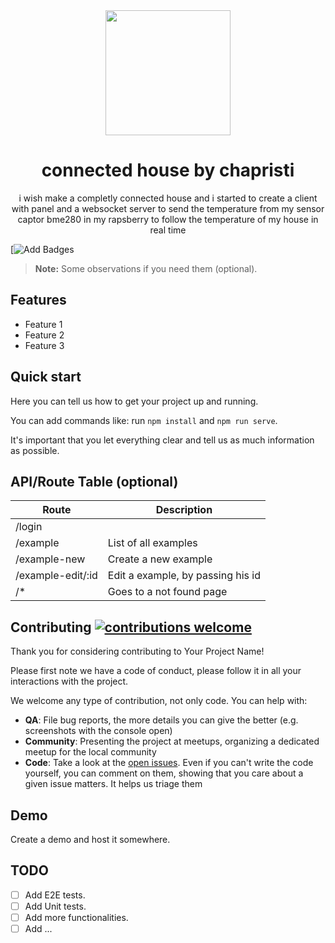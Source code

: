 <div align="center">
  <img src="https://th.bing.com/th/id/R.452f851451253671077118c29b4b4b33?rik=Nv0b6pnRFspAmg&riu=http%3a%2f%2fgeeksincambodia.com%2fwp-content%2fuploads%2f2014%2f08%2fgettingchome-989x500.jpg&ehk=RyiusH34N23kuHC1gO8BXr1VPRSQAMpkfY1p8YnF7sU%3d&risl=&pid=ImgRaw&r=0" width="200px">
  <h1>connected house by chapristi</h1>
</div>

<p align="center">
  i wish make a completly connected house and i started to create a client with panel and a websocket server to send the temperature from my sensor captor bme280 in my rapsberry to follow the temperature of my house in real time
</p>

[![Add Badges](https://img.shields.io/badge/add%20badges-here-green.svg)

> **Note:** Some observations if you need them (optional).

## Features

* Feature 1
* Feature 2
* Feature 3

## Quick start

Here you can tell us how to get your project up and running.

You can add commands like: run `npm install` and `npm run serve`.

It's important that you let everything clear and tell us as much information as possible.

## API/Route Table (optional)

Route | Description
--- | ---
/login |
/example | List of all examples
/example-new | Create a new example
/example-edit/:id | Edit a example, by passing his id
/* | Goes to a not found page

## Contributing [![contributions welcome](https://img.shields.io/badge/contributions-welcome-brightgreen.svg?style=flat)](https://github.com/inessadl/readme/issues)

Thank you for considering contributing to Your Project Name!

Please first note we have a code of conduct, please follow it in all your interactions with the project.

We welcome any type of contribution, not only code. You can help with:
- **QA**: File bug reports, the more details you can give the better (e.g. screenshots with the console open)
- **Community**: Presenting the project at meetups, organizing a dedicated meetup for the local community
- **Code**: Take a look at the [open issues](https://github.com/inessadl/readme/issues). Even if you can't write the code yourself, you can comment on them, showing that you care about a given issue matters. It helps us triage them

## Demo

Create a demo and host it somewhere.

## TODO

* [ ] Add E2E tests.
* [ ] Add Unit tests.
* [ ] Add more functionalities.
* [ ] Add ...
